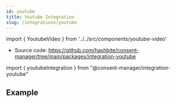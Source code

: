 ```yaml
---
id: youtube
title: Youtube Integration
slug: /integrations/youtube
---
```


import { YoutubeVideo } from '../../src/components/youtube-video'

- Source code: https://github.com/hashbite/consent-manager/tree/main/packages/integration-youtube

import { youtubeIntegration } from "@consent-manager/integration-youtube"

<IntegrationProfile integration={youtubeIntegration({})} />

## Example

<YoutubeVideo id="WhWc3b3KhnY" />

